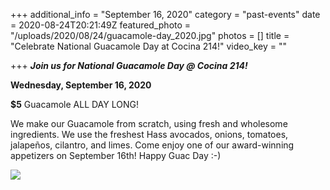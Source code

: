 +++
additional_info = "September 16, 2020"
category = "past-events"
date = 2020-08-24T20:21:49Z
featured_photo = "/uploads/2020/08/24/guacamole-day_2020.jpg"
photos = []
title = "Celebrate National Guacamole Day at Cocina 214!"
video_key = ""

+++
**_Join us for National Guacamole Day @ Cocina 214!_**

**Wednesday, September 16, 2020**

**$5** Guacamole ALL DAY LONG!

We make our Guacamole from scratch, using fresh and wholesome ingredients. We use the freshest Hass avocados, onions, tomatoes, jalapeños, cilantro, and limes. Come enjoy one of our award-winning appetizers on September 16th! Happy Guac Day :-)

![](/uploads/2020/08/24/guacamole-day_2020.jpg)